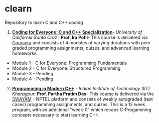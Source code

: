 # clearn
Repository to learn C and C++ coding

1. [**Coding for Everyone: C and C++ Specialization**](https://www.coursera.org/specializations/coding-for-everyone)- *University of California Santa Cruz* : **Prof. Ira Pohl**-
    This course is delivered via [Coursera](https://www.coursera.org/) and consists of 4 modules of varying durations with peer graded programming assignments, quizes, and advanced learning homeworks.
- Module 1 - C for Everyone: Programming Fundamentals
- Module 2 - C for Everyone: Structured Programming
- Module 3 - Pending
- Module 4 - Pending

2. [**Programming in Modern C++**](https://onlinecourses.nptel.ac.in/noc22_cs43/preview) - *Indian Institute of Technology (IIT) Kharagpur*: **Prof. Partha Pratim Das**-
    This course is delivered via the [SWAYAM](https://swayam.gov.in/) - NPTEL platform and consists of weekly autograded (test cases) programming assignments, and quizes. This is a 12 week program, with an additional "week-0" which recaps C-Progamming concepts necessary to start learning C++.
